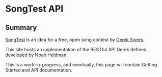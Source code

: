 # SongTest API

## Summary

[SongTest](http://50pop.com/songtest) is an idea for a free, open song contest by [Derek Sivers](http://sivers.org).

This site hosts an implementation of the RESTful API Derek defined, developed by [Noah Heldman](mailto:noah.heldman@gmail.com).

This is a work-in-progress, and eventually, this page will contain Getting Started and API documentation.